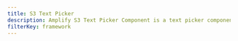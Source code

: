 ```yaml
---
title: S3 Text Picker
description: Amplify S3 Text Picker Component is a text picker component that uses local file input to upload text files into S3 bucket
filterKey: framework
---
```


<inline-fragment framework="react" src="~/ui/storage/fragments/web/s3-text-picker.md"></inline-fragment>
<inline-fragment framework="angular" src="~/ui/storage/fragments/web/s3-text-picker.md"></inline-fragment>
<inline-fragment framework="vue" src="~/ui/storage/fragments/web/s3-text-picker.md"></inline-fragment>
<inline-fragment framework="ionic" src="~/ui/storage/fragments/web/s3-text-picker.md"></inline-fragment>